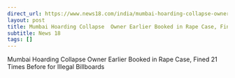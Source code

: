 ```yaml
---
direct_url: https://www.news18.com/india/mumbai-hoarding-collapse-owner-booked-in-rape-case-fined-21-times-before-for-illegal-billboards-8890252.html
layout: post
title: Mumbai Hoarding Collapse  Owner Earlier Booked in Rape Case, Fined 21 Times Before for Illegal Billboards
subtitle: News 18
tags: []
---
```


Mumbai Hoarding Collapse  Owner Earlier Booked in Rape Case, Fined 21 Times Before for Illegal Billboards
